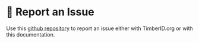 # 🐛 Report an Issue

Use this [github repository](https://github.com/tnc-br/TimberID-Bugs/issues/new?assignees=\&labels=bug\&projects=\&template=bug\_report.md\&title=%5BBUG%5D+) to report an issue either with TimberID.org or with this documentation.

